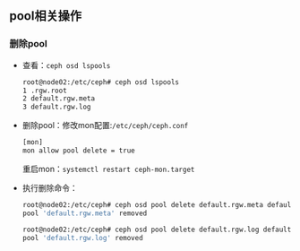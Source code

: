 ## pool相关操作





### 删除pool

- 查看：`ceph osd lspools`

  ```bash
  root@node02:/etc/ceph# ceph osd lspools
  1 .rgw.root
  2 default.rgw.meta
  3 default.rgw.log
  ```

- 删除pool：修改mon配置:`/etc/ceph/ceph.conf`

  ```bash
  [mon] 
  mon allow pool delete = true
  ```

  重启mon：`systemctl restart ceph-mon.target`

- 执行删除命令：

  ```bash
  root@node02:/etc/ceph# ceph osd pool delete default.rgw.meta default.rgw.meta --yes-i-really-really-mean-it
  pool 'default.rgw.meta' removed
  
  root@node02:/etc/ceph# ceph osd pool delete default.rgw.log default.rgw.log --yes-i-really-really-mean-it
  pool 'default.rgw.log' removed
  ```

  

  